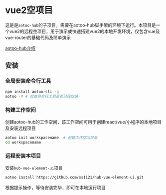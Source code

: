 # vue2空项目  

这是是`aotoo-hub`的子项目，需要在aotoo-hub脚手架的环境下运行。本项目是一个vue2的远程空项目，用于演示或快速搭建vue2的本地开发环境，仅包含vue及vue-router的基础代码及简单演示  

[aotoo-hub介绍](http://www.agzgz.com)

## 安装  

### 全局安装命令行工具

```bash
npm install aotoo-cli -g
aotoo -V # 检查命令行工具是否已经安装
```

### 构建工作空间  

创建aotoo-hub的工作空间，该工作空间可用于创建react/vue/小程序的本地项目及安装远程项目  

```bash
aotoo init workspacename  # 创建工作空间目录
cd workspacename
```

### 远程安装本项目  

安装`hub-vue-element-ui`项目

```bash
aotoo install https://github.com/ss1121/hub-vue-element-ui.git
```

根据提示操作，等待安装完毕，即可在本地运行项目
